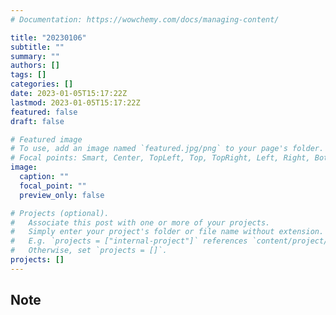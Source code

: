 ```yaml
---
# Documentation: https://wowchemy.com/docs/managing-content/

title: "20230106"
subtitle: ""
summary: ""
authors: []
tags: []
categories: []
date: 2023-01-05T15:17:22Z
lastmod: 2023-01-05T15:17:22Z
featured: false
draft: false

# Featured image
# To use, add an image named `featured.jpg/png` to your page's folder.
# Focal points: Smart, Center, TopLeft, Top, TopRight, Left, Right, BottomLeft, Bottom, BottomRight.
image:
  caption: ""
  focal_point: ""
  preview_only: false

# Projects (optional).
#   Associate this post with one or more of your projects.
#   Simply enter your project's folder or file name without extension.
#   E.g. `projects = ["internal-project"]` references `content/project/deep-learning/index.md`.
#   Otherwise, set `projects = []`.
projects: []
---
```


## Note

